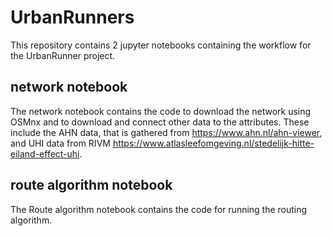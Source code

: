# UrbanRunners
This repository contains 2 jupyter notebooks containing the workflow for the UrbanRunner project.

## network notebook
The network notebook contains the code to download the network using OSMnx and to download and connect other data to the attributes. These include the AHN data, that is gathered from https://www.ahn.nl/ahn-viewer, and UHI data from RIVM https://www.atlasleefomgeving.nl/stedelijk-hitte-eiland-effect-uhi.

## route algorithm notebook
The Route algorithm notebook contains the code for running the routing algorithm.

